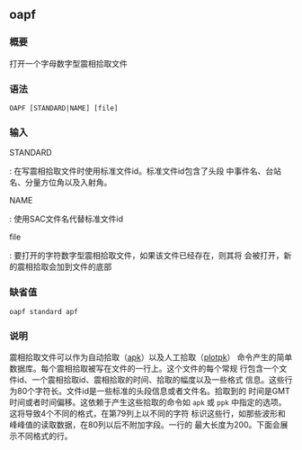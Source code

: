 ## oapf 

### 概要

打开一个字母数字型震相拾取文件

### 语法

``` {.bash}
OAPF [STANDARD|NAME] [file]
```

### 输入

STANDARD

:   在写震相拾取文件时使用标准文件id。标准文件id包含了头段
    中事件名、台站名、分量方位角以及入射角。

NAME

:   使用SAC文件名代替标准文件id

file

:   要打开的字符数字型震相拾取文件，如果该文件已经存在，则其将
    会被打开，新的震相拾取会加到文件的底部

### 缺省值

``` {.bash}
oapf standard apf
```

### 说明

震相拾取文件可以作为自动拾取（[apk](/commands/apk.md)）以及人工拾取（[plotpk](/commands/plotpk.md)）
命令产生的简单数据库。每个震相拾取被写在文件的一行上。这个文件的每个常规
行包含一个文件id、一个震相拾取id、震相拾取的时间、拾取的幅度以及一些格式
信息。这些行为80个字符长。文件id是一些标准的头段信息或者文件名。拾取到的
时间是GMT时间或者时间偏移。这依赖于产生这些拾取的命令如 `apk` 或 `ppk`
中指定的选项。这将导致4个不同的格式，在第79列上以不同的字符
标识这些行，如那些波形和峰峰值的读取数据，在80列以后不附加字段。一行的
最大长度为200。下面会展示不同格式的行。

